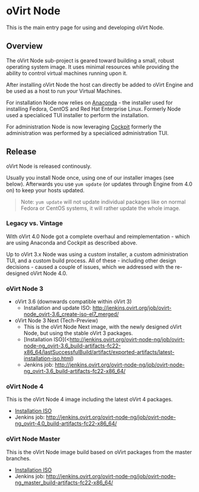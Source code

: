 # oVirt Node

This is the main entry page for using and developing oVirt Node.

## Overview

The oVirt Node sub-project is geared toward building a small, robust operating system image.
It uses minimal resources while providing the ability to control virtual machines
running upon it.

After installing oVirt Node the host can directly be added to oVirt Engine and be used as a
host to run your Virtual Machines.

For installation Node now relies on [Anaconda](https://github.com/rhinstaller/) - the installer
used for installing Fedora, CentOS and Red Hat Enterprise Linux. Formerly Node used a
specialiced TUI installer to perform the installation.

For administration Node is now leveraging [Cockpit](http://cockpit-project.org/) formerly
the administration was performed by a specialiced administration TUI.

## Release

oVirt Node is released continously.

Usually you install Node once, using one of our installer images (see below). Afterwards you
use `yum update` (or updates through Engine from 4.0 on) to keep your hosts updated.

> Note: `yum update` will not update individual packages like on normal Fedora or CentOS systems,
> it will rather update the whole image.

### Legacy vs. Vintage

With oVirt 4.0 Node got a complete overhaul and reimplementation - which are using Anaconda
and Cockpit as described above.

Up to oVirt 3.x Node was using a custom installer, a custom administration TUI, and a custom
build process. All of these - including other design decisions - caused a couple of issues,
which we addressed with the re-designed oVirt Node 4.0.


### oVirt Node 3

* oVirt 3.6 (downwards compatible within oVirt 3)
  * Installation and update ISO: <http://jenkins.ovirt.org/job/ovirt-node_ovirt-3.6_create-iso-el7_merged/>
* oVirt Node 3 Next (Tech-Preview)
  * This is the oVirt Node Next image, with the newly designed oVirt Node, but using the stable oVirt 3 packages.
  * [Installation ISO](<http://jenkins.ovirt.org/ovirt-node-ng/job/ovirt-node-ng_ovirt-3.6_build-artifacts-fc22-x86_64/lastSuccessfulBuild/artifact/exported-artifacts/latest-installation-iso.html)
  * Jenkins job: <http://jenkins.ovirt.org/ovirt-node-ng/job/ovirt-node-ng_ovirt-3.6_build-artifacts-fc22-x86_64/>


### oVirt Node 4

This is the oVirt Node 4 image including the latest oVirt 4 packages.

* [Installation ISO](http://jenkins.ovirt.org/ovirt-node-ng/job/ovirt-node-ng_ovirt-4.0_build-artifacts-fc22-x86_64/lastSuccessfulBuild/artifact/exported-artifacts/latest-installation-iso.html)
* Jenkins job: <http://jenkins.ovirt.org/ovirt-node-ng/job/ovirt-node-ng_ovirt-4.0_build-artifacts-fc22-x86_64/>

### oVirt Node Master

This is the oVirt Node image build based on oVirt packages from the master branches.

* [Installation ISO](http://jenkins.ovirt.org/ovirt-node-ng/job/ovirt-node-ng_master_build-artifacts-fc22-x86_64/lastSuccessfulBuild/artifact/exported-artifacts/latest-installation-iso.html)
* Jenkins job: <http://jenkins.ovirt.org/ovirt-node-ng/job/ovirt-node-ng_master_build-artifacts-fc22-x86_64/>



